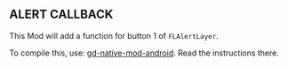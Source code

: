 ## ALERT CALLBACK
This Mod will add a function for button 1 of `FLAlertLayer`.

To compile this, use: [gd-native-mod-android](http://github.com/ItzZyann/gd-native-mod-android). Read the instructions there.